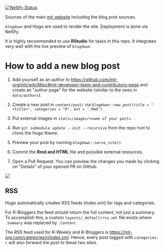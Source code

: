 [![Netlify Status](https://api.netlify.com/api/v1/badges/d1f08466-dd92-49e3-a200-fdedccb8e9ed/deploy-status)](https://app.netlify.com/sites/mlr-web/deploys)

Sources of the main [mlr website](https://mlr-web.netlify.com/) including the blog post sources.

`blogdown` and Hugo are used to render the site. Deployment is done via Netlify.

It is highly recommended to use **RStudio** for tasks in this repo.
It integrates very well with the live preview of `blogdown`.

# How to add a new blog post

1. Add yourself as an author to https://github.com/mlr-org/mlr/wiki/Misc#mlr-developer-team-and-contributors-page and create an "author page" for the website (similar to the ones in `data/authors`).

1. Create a new post in `content/post/` via `blogdown::new_post(title = "<title>", categories = "R", ext = ".Rmd")`

1. Put external images in `static/images/<name of your post>`.

1. Run `git submodule update --init --recursive` from the repo root to clone the Hugo theme.

1. Preview your post by running `blogdown::serve_site()`.

1. Commit the **Rmd and HTML** file and possible external resources.

1. Open a Pull Request. You can preview the changes you made by clicking on "Details" of your opened PR on Github:

![](static/images/readme01.png)

## RSS

Hugo automatically creates RSS feeds (index.xml) for tags and categories.

For R-Bloggers the feed should return the full content, not just a summary.
To accomplish this, a custom `layouts/_default/rss.xml` file exists where `.Summary` was replaced by `.Content`.

The RSS feed used for R-Weekly and R-Bloggers is https://mlr-org.com/categories/r/index.xml.
Hence, every post tagged with `categories: r` will also forward the post to these two sites.
